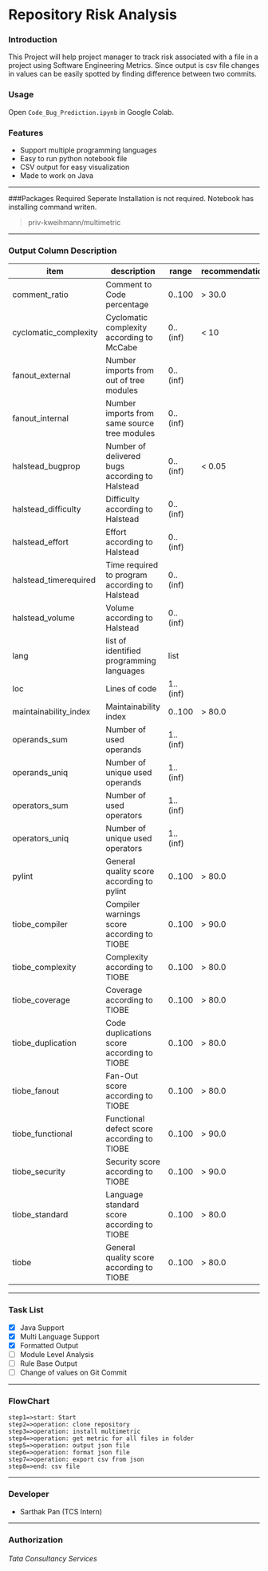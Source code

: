 # Repository Risk Analysis

### Introduction
This Project will help project manager to track risk associated with a file in a project using Software Engineering Metrics. Since output is csv file changes in values can be easily spotted by finding difference between two commits.

### Usage
Open `Code_Bug_Prediction.ipynb` in Google Colab.

### Features
- Support multiple programming languages
- Easy to run python notebook file
- CSV output for easy visualization
- Made to work on Java

------------

###Packages Required
Seperate Installation is not required. Notebook has installing command writen.
> priv-kweihmann/multimetric

------------

### Output Column Description
| item                  | description                                    | range    | recommendation |
| ------------------| ---------------------------------------- | -------- | -------------- |
| comment_ratio         | Comment to Code percentage                     | 0..100   | > 30.0         |
| cyclomatic_complexity | Cyclomatic complexity according to McCabe      | 0..(inf) | < 10           |
| fanout_external       | Number imports from out of tree modules        | 0..(inf) |                |
| fanout_internal       | Number imports from same source tree modules   | 0..(inf) |                |
| halstead_bugprop      | Number of delivered bugs according to Halstead | 0..(inf) | < 0.05         |
| halstead_difficulty   | Difficulty according to Halstead               | 0..(inf) |                |
| halstead_effort       | Effort according to Halstead                   | 0..(inf) |                |
| halstead_timerequired | Time required to program according to Halstead | 0..(inf) |                |
| halstead_volume       | Volume according to Halstead                   | 0..(inf) |                |
| lang                  | list of identified programming languages       | list     |                |
| loc                   | Lines of code                                  | 1..(inf) |                |
| maintainability_index | Maintainability index                          | 0..100   | > 80.0         |
| operands_sum          | Number of used operands                        | 1..(inf) |                |
| operands_uniq         | Number of unique used operands                 | 1..(inf) |                |
| operators_sum         | Number of used operators                       | 1..(inf) |                |
| operators_uniq        | Number of unique used operators                | 1..(inf) |                |
| pylint                | General quality score according to pylint      | 0..100   | > 80.0         |
| tiobe_compiler        | Compiler warnings score according to TIOBE     | 0..100   | > 90.0         |
| tiobe_complexity      | Complexity according to TIOBE                  | 0..100   | > 80.0         |
| tiobe_coverage        | Coverage according to TIOBE                    | 0..100   | > 80.0         |
| tiobe_duplication     | Code duplications score according to TIOBE     | 0..100   | > 80.0         |
| tiobe_fanout          | Fan-Out score according to TIOBE               | 0..100   | > 80.0         |
| tiobe_functional      | Functional defect score according to TIOBE     | 0..100   | > 90.0         |
| tiobe_security        | Security score according to TIOBE              | 0..100   | > 90.0         |
| tiobe_standard        | Language standard score according to TIOBE     | 0..100   | > 80.0         |
| tiobe                 | General quality score according to TIOBE       | 0..100   | > 80.0         |

------------


### Task List
- [x] Java Support
- [x] Multi Language Support
- [x] Formatted Output
- [ ] Module Level Analysis
- [ ] Rule Base Output
- [ ] Change of values on Git Commit

------------

### FlowChart

```
step1=>start: Start
step2=>operation: clone repository
step3=>operation: install multimetric
step4=>operation: get metric for all files in folder
step5=>operation: output json file
step6=>operation: format json file
step7=>operation: export csv from json
step8=>end: csv file

```

------------

### Developer
- Sarthak Pan (TCS Intern)

------------

### Authorization
###### Tata Consultancy Services

